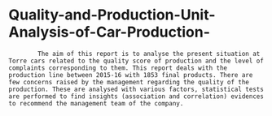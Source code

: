 # Quality-and-Production-Unit-Analysis-of-Car-Production-
            The aim of this report is to analyse the present situation at Torre cars related to the quality score of production and the level of complaints corresponding to them. This report deals with the production line between 2015-16 with 1853 final products. There are few concerns raised by the management regarding the quality of the production. These are analysed with various factors, statistical tests are performed to find insights (association and correlation) evidences to recommend the management team of the company.
